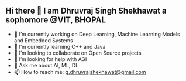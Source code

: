 ## Hi there 👋 I am Dhruvraj Singh Shekhawat a sophomore @VIT, BHOPAL 


- 🔭 I’m currently working on Deep Learning, Machine Learning Models and Embedded Systems
- 🌱 I’m currently learning C++ and Java
- 👯 I’m looking to collaborate on Open Source projects
- 🤔 I’m looking for help with AGI
- 💬 Ask me about AI, ML, DL
- 📫 How to reach me: g.dhruvrajshekhawat@gmail.com
